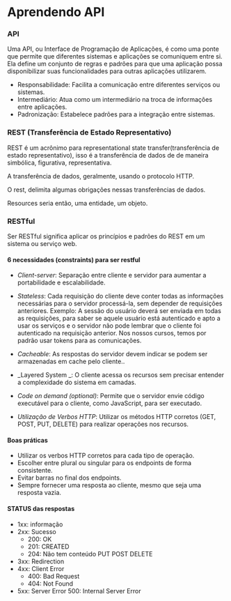 # Aprendendo API

### API
Uma API, ou Interface de Programação de Aplicações, é como uma ponte que permite que diferentes sistemas e aplicações se comuniquem entre si. Ela define um conjunto de regras e padrões para que uma aplicação possa disponibilizar suas funcionalidades para outras aplicações utilizarem.

- Responsabilidade: Facilita a comunicação entre diferentes serviços ou sistemas.
- Intermediário: Atua como um intermediário na troca de informações entre aplicações.
- Padronização: Estabelece padrões para a integração entre sistemas.

### REST (Transferência de Estado Representativo)
REST é um acrônimo para representational state transfer(transferência de estado representativo), isso é a transferência de dados de de maneira simbólica, figurativa, representativa.

A transferência de dados, geralmente, usando o protocolo HTTP. 

O rest, delimita algumas obrigações nessas transferências de dados.

Resources seria então, uma entidade, um objeto.

### RESTful 
Ser RESTful significa aplicar os princípios e padrões do REST em um sistema ou serviço web.

#### 6 necessidades (constraints) para ser restful

- _Client-server_:  Separação entre cliente e servidor para aumentar a portabilidade e escalabilidade.

- _Stateless_: Cada requisição do cliente deve conter todas as informações necessárias para o servidor processá-la, sem depender de requisições anteriores. Exemplo: A sessão do usuário deverá ser enviada em todas as requisições, para saber se aquele usuário está autenticado e apto a usar os serviços e o servidor não pode lembrar que o cliente foi autenticado na requisição anterior. Nos nossos cursos, temos por padrão usar tokens para as comunicações. 

- _Cacheable_:  As respostas do servidor devem indicar se podem ser armazenadas em cache pelo cliente.. 

- _Layered System _:  O cliente acessa os recursos sem precisar entender a complexidade do sistema em camadas.

- _Code on demand (optional)_: Permite que o servidor envie código executável para o cliente, como JavaScript, para ser executado.
- _Utilização de Verbos HTTP_: Utilizar os métodos HTTP corretos (GET, POST, PUT, DELETE) para realizar operações nos recursos.

#### Boas práticas
- Utilizar os verbos HTTP corretos para cada tipo de operação.
- Escolher entre plural ou singular para os endpoints de forma consistente.
- Evitar barras no final dos endpoints.
- Sempre fornecer uma resposta ao cliente, mesmo que seja uma resposta vazia.

#### STATUS das respostas 
- 1xx: informação
- 2xx: Sucesso 
  - 200: OK
  - 201: CREATED
  - 204: Não tem conteúdo PUT POST DELETE
- 3xx: Redirection 
- 4xx: Client Error
  - 400: Bad Request
  - 404: Not Found
- 5xx: Server Error
  500: Internal Server Error
